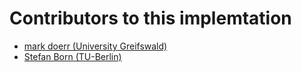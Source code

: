 # Contributors to this implemtation

- [mark doerr (University Greifswald)](mailto:mark.doerr@uni-greifswald.de)
- [Stefan Born (TU-Berlin)]()

